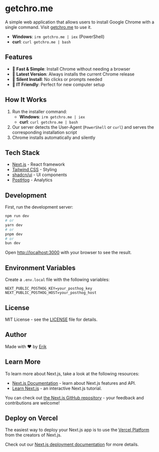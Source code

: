 # getchro.me

A simple web application that allows users to install Google Chrome with a single command. Visit [getchro.me](https://getchro.me) to use it.

- **Windows**: `irm getchro.me | iex` (PowerShell)
- **curl**: `curl getchro.me | bash`

## Features

- 🚀 **Fast & Simple**: Install Chrome without needing a browser
- 🔄 **Latest Version**: Always installs the current Chrome release
- 🤫 **Silent Install**: No clicks or prompts needed
- 💼 **IT Friendly**: Perfect for new computer setup

## How It Works

1. Run the installer command:
   - **Windows**: `irm getchro.me | iex`
   - **curl**: `curl getchro.me | bash`
2. Our server detects the User-Agent (`PowerShell` or `curl`) and serves the corresponding installation script
3. Chrome installs automatically and silently

## Tech Stack

- [Next.js](https://nextjs.org) - React framework
- [Tailwind CSS](https://tailwindcss.com) - Styling
- [shadcn/ui](https://ui.shadcn.com) - UI components
- [PostHog](https://posthog.com) - Analytics

## Development

First, run the development server:

```bash
npm run dev
# or
yarn dev
# or
pnpm dev
# or
bun dev
```

Open [http://localhost:3000](http://localhost:3000) with your browser to see the result.

## Environment Variables

Create a `.env.local` file with the following variables:

```
NEXT_PUBLIC_POSTHOG_KEY=your_posthog_key
NEXT_PUBLIC_POSTHOG_HOST=your_posthog_host
```

## License

MIT License - see the [LICENSE](LICENSE) file for details.

## Author

Made with ❤️ by [Erik](https://github.com/effektsvk)

## Learn More

To learn more about Next.js, take a look at the following resources:

- [Next.js Documentation](https://nextjs.org/docs) - learn about Next.js features and API.
- [Learn Next.js](https://nextjs.org/learn) - an interactive Next.js tutorial.

You can check out [the Next.js GitHub repository](https://github.com/vercel/next.js) - your feedback and contributions are welcome!

## Deploy on Vercel

The easiest way to deploy your Next.js app is to use the [Vercel Platform](https://vercel.com/new?utm_medium=default-template&filter=next.js&utm_source=create-next-app&utm_campaign=create-next-app-readme) from the creators of Next.js.

Check out our [Next.js deployment documentation](https://nextjs.org/docs/app/building-your-application/deploying) for more details.
